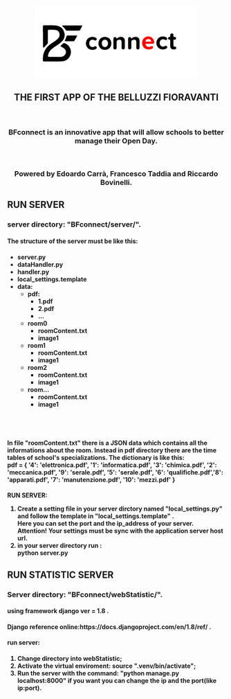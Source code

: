 <div align="center"><img src="application/app/src/main/res/drawable/ic_bf_connect_horizontal.png" alt="BFconnect Logo"><br>
<h2>THE FIRST APP OF THE BELLUZZI FIORAVANTI</h2></div>
<br>
<h3 align="center">BFconnect is an innovative app that will allow schools to better manage their Open Day.</h3><br>
<h3 align="center">Powered by Edoardo Carrà, Francesco Taddia and Riccardo Bovinelli.</h3>
<h2 align="center"><a href="https://play.google.com/store/apps/details?id=org.iisbelluzzifioravanti.app.bfconnect" alt="BFconnect" src="application/app/src/main/res/drawable/badge-playstore.png"></a></h2>
<div>
<h2>RUN SERVER</h2>
  <h3>server directory: "BFconnect/server/".</h3>
  <h4>The structure of the server must be like this: </h4>
<h4>
<ul>
<li>server.py</li>
<li>dataHandler.py</li>
<li>handler.py</py>
<li>local_settings.template</li>
<li>data:<ul><li>pdf:<ul><li>1.pdf</li><li>2.pdf</li><li>...</li></ul></li>
	     <li>room0<ul><li>roomContent.txt</li><li>image1</li></ul></li>
	     <li>room1<ul><li>roomContent.txt</li><li>image1</li></ul></li>
	     <li>room2<ul><li>roomContent.txt</li><li>image1</li></ul></li>
	     <li>room...<ul><li>roomContent.txt</li><li>image1</li></ul></li>	
</ul></li>
</ul>
</h4>
<br><br>
<h4>In file "roomContent.txt" there is a JSON data which contains all the informations about the room. Instead in pdf directory there are the time tables of school's specializations. The dictionary is like this:<br>
pdf = {
        '4': 'elettronica.pdf', '1': 'informatica.pdf', '3': 'chimica.pdf', '2': 'meccanica.pdf', '9': 'serale.pdf',
        '5': 'serale.pdf', '6': 'qualifiche.pdf','8': 'apparati.pdf', '7': 'manutenzione.pdf', '10': 'mezzi.pdf'
    }
</h4>
<h4>RUN SERVER:
<ol>
<li>Create a setting file in your server dirctory named "local_settings.py" and follow the template in "local_settings.template" .<br>
Here you can set the port and the ip_address of your server.
<br>Attention! Your settings must be sync with the application server host url.</li>
<li>in your server directory run : <br>		python server.py</li>
</ol>
</h4>
</div>
<div>
<h2>RUN STATISTIC SERVER</h2>
  <h3>Server directory: "BFconnect/webStatistic/".</h3>
  <h4>using framework django ver = 1.8 .</h4>
  <h4>Django reference online:https://docs.djangoproject.com/en/1.8/ref/ .</h4>
  <h4>run server:</h4>
<h4>
<ol type="1">
  <li>Change directory into webStatistic;</li>
  <li>Activate the virtual enviroment: source ".venv/bin/activate";</li>
  <li>Run the server with the command: "python manage.py localhost:8000" if you want you can change the ip and the port(like ip:port).</li>
</ol>
</h4>
</div>
